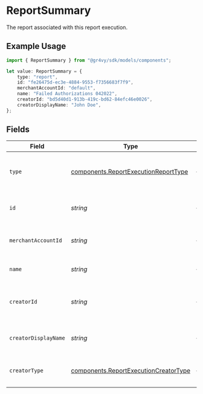 # ReportSummary

The report associated with this report execution.

## Example Usage

```typescript
import { ReportSummary } from "@gr4vy/sdk/models/components";

let value: ReportSummary = {
    type: "report",
    id: "fe26475d-ec3e-4884-9553-f7356683f7f9",
    merchantAccountId: "default",
    name: "Failed Authorizations 042022",
    creatorId: "bd5d40d1-913b-419c-bd62-84efc46e0026",
    creatorDisplayName: "John Doe",
};
```

## Fields

| Field                                                                                          | Type                                                                                           | Required                                                                                       | Description                                                                                    | Example                                                                                        |
| ---------------------------------------------------------------------------------------------- | ---------------------------------------------------------------------------------------------- | ---------------------------------------------------------------------------------------------- | ---------------------------------------------------------------------------------------------- | ---------------------------------------------------------------------------------------------- |
| `type`                                                                                         | [components.ReportExecutionReportType](../../models/components/reportexecutionreporttype.md)   | :heavy_minus_sign:                                                                             | The type of this resource. Is always `report`.                                                 | report                                                                                         |
| `id`                                                                                           | *string*                                                                                       | :heavy_minus_sign:                                                                             | The unique identifier for this report.                                                         | fe26475d-ec3e-4884-9553-f7356683f7f9                                                           |
| `merchantAccountId`                                                                            | *string*                                                                                       | :heavy_minus_sign:                                                                             | The unique ID for a merchant account.                                                          | default                                                                                        |
| `name`                                                                                         | *string*                                                                                       | :heavy_minus_sign:                                                                             | The name of this report.                                                                       | Failed Authorizations 042022                                                                   |
| `creatorId`                                                                                    | *string*                                                                                       | :heavy_minus_sign:                                                                             | The unique identifier for the creator of this report.                                          | bd5d40d1-913b-419c-bd62-84efc46e0026                                                           |
| `creatorDisplayName`                                                                           | *string*                                                                                       | :heavy_minus_sign:                                                                             | The name of the creator of this report.                                                        | John Doe                                                                                       |
| `creatorType`                                                                                  | [components.ReportExecutionCreatorType](../../models/components/reportexecutioncreatortype.md) | :heavy_minus_sign:                                                                             | The type of the creator of this report.                                                        |                                                                                                |